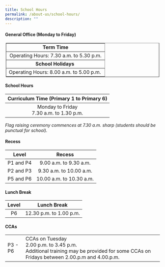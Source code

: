 ```yaml
---
title: School Hours
permalink: /about-us/school-hours/
description: ""
---
```

#### General Office (Monday to Friday)

<center>
<table border="1" cellpadding="1" cellspacing="1" style="width:500px;">
	<tbody>
		<tr>
			<td style="text-align: center;"><strong>Term Time</strong></td>
		</tr>
		<tr>
			<td style="text-align: center;">Operating Hours: 7.30 a.m. to 5.30 p.m.<strong>​​</strong></td>
		</tr>
		<tr>
			<td style="text-align: center;"><strong>School Holidays&nbsp;</strong></td>
		</tr>
		<tr>
			<td style="text-align: center;">Operating Hours: 8.00 a.m. to 5.00 p.m.&nbsp;</td>
		</tr>
	</tbody>
</table></center>


#### School Hours
 
 | Curriculum Time (Primary 1 to Primary 6) |
|:---:|
| Monday to Friday<br>7.30 a.m. to 1.30 p.m.<br>|
_Flag raising ceremony commences at 7.30 a.m. sharp (students should be punctual for school)._

#### Recess

| <center>Level | <center>Recess |
|:---:|:---:|
| P1 and P4 | 9.00 a.m. to 9.30 a.m. |
| P2 and P3 | 9.30 a.m. to 10.00 a.m. |
|  P5 and P6 |  10.00 a.m. to 10.30 a.m. |

#### Lunch Break

| <center>Level</center> | <center>Lunch Break</center> |
|:---:|:---:|
| P6 | 12.30 p.m. to 1.00 p.m. |

	
#### CCAs

|  |  |
|---|---|
| P3 - P6 | CCAs on Tuesday<br>2.00 p.m. to 3.45 p.m. <br>Additional training may be provided for some CCAs on Fridays between 2.00.p.m and 4.00.p.m. |